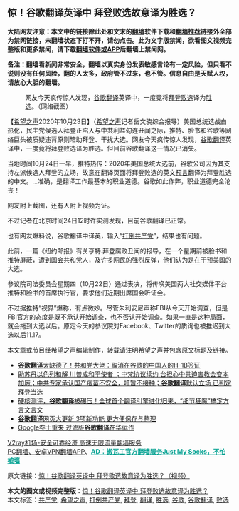  <h2>惊！谷歌翻译英译中 拜登败选故意译为胜选？</h2> <p class="notice"><b>大陆网友注意：本文中的链接除此处和文末的<a href="https://github.com/bannedbook/fanqiang" >翻墙</a>软件下载和<a href="https://github.com/killgcd/justmysocks/blob/master/README.md">翻墙推荐</a>链接外全部为禁网链接，未翻墙状态下打不开，请勿点击。此为文字版禁闻，欲看图文视频完整版和更多禁闻，请下载<a href="https://github.com/bannedbook/fanqiang">翻墙软件或APP</a>后翻墙上禁闻网。</p><p>备注：翻墙看新闻非常安全，翻墙以真实身份发表敏感言论有一定风险，但只看不说则没有任何风险，翻的人太多，政府管不过来，也不管。信息自由是天赋人权，请放心大胆的翻墙。</b></p>  <div class="entry"> <figure><figcaption>网友今天疯传惊人发现，<a href="https://www.bannedbook.org/bnews/tag/%e8%b0%b7%e6%ad%8c/" class="st_tag internal_tag" rel="tag" title="标签 谷歌 下的日志">谷歌</a><a href="https://www.bannedbook.org/bnews/tag/%E7%BF%BB%E8%AF%91/" class="st_tag internal_tag" rel="tag" title="标签 翻译 下的日志">翻译</a>英译中，一度竟将<a href="https://www.bannedbook.org/bnews/tag/%e6%8b%9c%e7%99%bb/" class="st_tag internal_tag" rel="tag" title="标签 拜登 下的日志">拜登</a><a href="https://www.bannedbook.org/bnews/tag/%E8%B4%A5%E9%80%89/" class="st_tag internal_tag" rel="tag" title="标签 败选 下的日志">败选</a>译为<a href="https://www.bannedbook.org/bnews/tag/%E8%83%9C%E9%80%89/" class="st_tag internal_tag" rel="tag" title="标签 胜选 下的日志">胜选</a>。（网络截图）</figcaption></figure> <p>【<span class='wp_keywordlink_affiliate'><a href="https://www.soundofhope.org" title="希望之声" target="_blank">希望之声</a></span>2020年10月23日】（<a href="https://www.bannedbook.org/bnews/tag/%e5%b8%8c%e6%9c%9b%e4%b9%8b%e5%a3%b0/" class="st_tag internal_tag" rel="tag" title="标签 希望之声 下的日志">希望之声</a>记者岳文骁综合报导）美国总统选战白热化，民主党候选人拜登正陷入与中共利益勾连丑闻之际，推特、脸书和谷歌等网络巨头被质疑违背原则暗助拜登、干扰大选。网友今天疯传惊人发现，<a href="https://www.bannedbook.org/bnews/tag/%E8%B0%B7%E6%AD%8C%E7%BF%BB%E8%AF%91/" class="st_tag internal_tag" rel="tag" title="标签 谷歌翻译 下的日志">谷歌翻译</a>英译中，一度竟将拜登败选译为胜选。但目前谷歌翻译这一情况已消失。</p> <p>当地时间10月24日一早，推特热传：2020年美国总统大选前，谷歌公司因为其支持左派候选人拜登的立场，故意在翻译页面将拜登败选的英文<span class='wp_keywordlink'><a href="https://www.bannedbook.org/forum5/" title="预言玄学禁书下载" rel="nofollow">预言</a></span>翻译为拜登胜选的中文。…准确，是翻译工作最基本的职业道德。谷歌如此作弊，职业道德完全沦丧！</p> <p>网友附上截图，还有人附上视频为证。</p> <p></p>  <p></p> <p>不过记者在北京时间24日12时许实测发现，目前谷歌翻译已正常。</p> <p>也有网友爆料说，谷歌翻译中译英，输入“<a href="https://www.bannedbook.org/bnews/tag/%e6%89%93%e5%80%92%e5%85%b1%e4%ba%a7%e5%85%9a/" class="st_tag internal_tag" rel="tag" title="标签 打倒共产党 下的日志">打倒共产党</a>”，结果也有问题。</p> <p></p>  <p>此前，一篇《纽约邮报》有关亨特.拜登腐败丑闻的报导，在一个星期前被脸书和推特屏蔽，遭到国会共和党人，及许多网民的强烈反弹，他们认为是在干预美国的大选。</p> <p>参议院司法委员会星期四（10月22日）通过表决，将传唤美国两大社交媒体平台推特和脸书的首席执行官，要求他们近期出席国会听证会。</p> <p>不过据推特“视界”爆称，有点微妙。尽管朱利安尼声称FBI从今天开始调查，但是FBI官方的态度是既不承认开始调查，也不否认开始调查。如果一直是这种局面，就会拖到大选以后。原定今天的参议院对Facebook、Twitter的质询也被推迟到大选以后11.17。</p> <p></p>  <p>本文章或节目经希望之声编辑制作，转载请注明希望之声并包含原文标题及链接。</p> <ul class='op-related-articles' title='相关阅读'> <li><a href='https://www.bannedbook.org/bnews/topimagenews/20201024/1419395.html' target='_blank'><b>谷歌翻译</b>太缺德了！共和党大佬：取消在谷歌的中国人的H-1B签证</a></li> <li><a href='https://www.bannedbook.org/bnews/bannedvideo/20201024/1419292.html' target='_blank'>助苏丹以色列和解 川普成和平使者 ；中梵协议续约 台担心中共迫害教会变本加厉；中共专家承认国产疫苗不安全，吁暂不接种；<b>谷歌翻译</b>默认立场 已判定拜登当选</a></li> <li><a href='https://www.bannedbook.org/bnews/comments/20200404/1369540.html' target='_blank'>硬核测评，<b>谷歌翻译</b>被碾压！全球首个翻译引擎进化归来，“细节狂魔”搞定方言文言文</a></li> <li><a href='https://www.bannedbook.org/bnews/cnnews/20181202/1040610.html' target='_blank'><b>谷歌翻译</b>网页大更新 3项新功能 更方便保存与整理</a></li> <li><a href='https://www.bannedbook.org/bnews/cnnews/20180602/951782.html' target='_blank'>Google卷土重来 过滤版<b>谷歌翻译</b>在华运作</a></li> </ul> <p class="texttj"> <a href="https://www.bannedbook.org/forum23/topic22702.html" target="_blank">V2ray机场-安全可靠经济 高速无限流量翻墙服务</a><br/> <a href="https://github.com/bannedbook/fanqiang/wiki/%E7%A6%81%E9%97%BB%E7%BD%91%E5%AE%89%E5%8D%93%E7%BF%BB%E5%A2%99%E6%96%B0%E9%97%BBAPP" target="_blank">PC翻墙、安卓VPN翻墙APP</a>、<span onclick="window.open('https://github.com/killgcd/justmysocks/blob/master/README.md')" style="font-weight:bold;color:#00A191;cursor:pointer;text-decoration:underline;outline:none">AD：搬瓦工官方翻墙服务Just My Socks，不怕被墙</span></p><p>原文链接：<a class="src_link"  href="https://www.soundofhope.org/post/435397" target="_blank">惊！谷歌翻译英译中 拜登败选故意译为胜选？（视频）</a></p><a name='sharetosocial'></a>       <div><b>本文的图文或视频完整版</b>：<a href='https://www.bannedbook.org/bnews/comments/20201024/1419467.html'>惊！谷歌翻译英译中 拜登败选故意译为胜选？</a></div>  </div><!--END ENTRY--> <div class="postfooter"> <div>本文标签：<a href="https://www.bannedbook.org/bnews/tag/%e5%85%b1%e4%ba%a7%e5%85%9a/" rel="tag">共产党</a>, <a href="https://www.bannedbook.org/bnews/tag/%e5%b8%8c%e6%9c%9b%e4%b9%8b%e5%a3%b0/" rel="tag">希望之声</a>, <a href="https://www.bannedbook.org/bnews/tag/%e6%89%93%e5%80%92%e5%85%b1%e4%ba%a7%e5%85%9a/" rel="tag">打倒共产党</a>, <a href="https://www.bannedbook.org/bnews/tag/%e6%8b%9c%e7%99%bb/" rel="tag">拜登</a>, <a href="https://www.bannedbook.org/bnews/tag/%E7%BF%BB%E8%AF%91/" rel="tag">翻译</a>, <a href="https://www.bannedbook.org/bnews/tag/%E8%83%9C%E9%80%89/" rel="tag">胜选</a>, <a href="https://www.bannedbook.org/bnews/tag/%e8%b0%b7%e6%ad%8c/" rel="tag">谷歌</a>, <a href="https://www.bannedbook.org/bnews/tag/%E8%B0%B7%E6%AD%8C%E7%BF%BB%E8%AF%91/" rel="tag">谷歌翻译</a>, <a href="https://www.bannedbook.org/bnews/tag/%E8%B4%A5%E9%80%89/" rel="tag">败选</a></div>  </div><!--END POSTFOOTER--> 